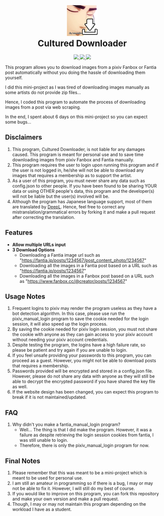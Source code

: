 <h1 align="center">
<img src="/res/cultured_downloader_logo.png" width="100px" height="100px" alt="Cultured Downloader Logo">
<br>
Cultured Downloader
</h1>

<div align="center">
    <a href="https://github.com/KJHJason/Cultured-Downloader/releases">
    <img src="https://img.shields.io/github/v/release/KJHJason/Cultured-Downloader?include_prereleases&label=Latest%20Release" />
  </a>
  <a href="https://github.com/KJHJason/Cultured-Downloader/issues">
    <img src="https://img.shields.io/github/issues/KJHJason/Cultured-Downloader" />
  </a>
  <a href="https://github.com/KJHJason/Cultured-Downloader/pulls">
    <img src="https://img.shields.io/github/issues-pr/KJHJason/Cultured-Downloader" />
  </a>
</div>

This program allows you to download images from a pixiv Fanbox or Fantia post automatically without you doing the hassle of downloading them yourself.

I did this mini-project as I was tired of downloading images manually as some artists do not provide zip files...

Hence, I coded this program to automate the process of downloading images from a post via web scraping.

In the end, I spent about 6 days on this mini-project so you can expect some bugs...

## Disclaimers
1. This program, Cultured Downloader, is not liable for any damages caused. 
   This program is meant for personal use and to save time downloading images from pixiv Fanbox and Fantia manually.
2. This program requires the user to login upon running this program and if the user is not logged in, he/she will not be able to download any images that requires a membership as to support the artist.
3. As a user of this program, you must never share any data such as config.json to other people.
   If you have been found to be sharing YOUR data or using OTHER people's data, this program and the developer(s) will not be liable but the user(s) involved will be.
4. Although the program has Japanese language support, most of them are translated by [DeepL](https://www.deepl.com/translator). Hence, feel free to correct any mistranslation/grammatical errors by forking it and make a pull request after correcting the translation.

## Features
* **Allow multiple URLs input**
* **3 Download Options**
    * Downloading a Fantia image url such as "https://fantia.jp/posts/1234567/post_content_photo/1234567"
    * Downloading all the images in a Fantia post based on a URL such as "https://fantia.jp/posts/1234567"
    * Downloading all the images in a Fanbox post based on a URL such as "https://www.fanbox.cc/@creator/posts/1234567"

## Usage Notes
1. Frequent logins to pixiv may render the program useless as they have a bot detection algorithm. In this case, please use run the pixiv_manual_login program to save the cookie needed for the login session, it will also speed up the login process.
2. By saving the cookie needed for pixiv login session, you must not share the cookie with anyone as they can gain access to your pixiv account without needing your pixiv account credentials.
3. Despite testing the program, the logins have a high failure rate, so please be patient and try again if you are unable to login.
4. If you feel unsafe providing your passwords to this program, you can proceed as a guest. However, you might not be able to download posts that requires a membership.
5. Passwords provided will be encrypted and stored in a config.json file. However, please do not share any data with anyone as they will still be able to decrypt the encrypted password if you have shared the key file as well.
6. If the website design has been changed, you can expect this program to break if it is not maintained/updated.

## FAQ
1. Why didn't you make a fantia_manual_login program?
     * Well... The thing is that I did make the program. However, it was a failure as despite retrieving the login session cookies from fantia, I was still unable to login.
     * Therefore, there is only the pixiv_manual_login program for now.  

## Final Notes
1. Please remember that this was meant to be a mini-project which is meant to be used for personal use.
2. I am still an amateur in programming so if there is a bug, I may or may not be able to fix it. However, I will still do my best of course.
3. If you would like to improve on this program, you can fork this repository and make your own version and make a pull request.
4. Though, I may or may not maintain this program depending on the workload I have as a student.